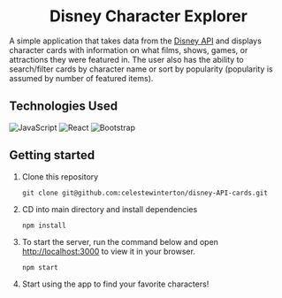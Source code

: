 <h1 align="center">Disney Character Explorer</h1>

A simple application that takes data from the [Disney API](https://disneyapi.dev/) and displays character cards with information on what films, shows, games, or attractions they were featured in. The user also has the ability to search/filter cards by character name or sort by popularity (popularity is assumed by number of featured items).

## Technologies Used

![JavaScript](https://img.shields.io/badge/javascript-%23323330.svg?style=for-the-badge&logo=javascript&logoColor=%23F7DF1E)
![React](https://img.shields.io/badge/React-20232A?style=for-the-badge&logo=react&logoColor=61DAFB)
![Bootstrap](https://img.shields.io/badge/Bootstrap-%23563D7C.svg?logo=bootstrap&style=for-the-badge&logoColor=white)

## Getting started

1. Clone this repository

   `git clone git@github.com:celestewinterton/disney-API-cards.git`

2. CD into main directory and install dependencies

   `npm install`

3. To start the server, run the command below and open [http://localhost:3000](http://localhost:3000) to view it in your browser.

   `npm start`

4. Start using the app to find your favorite characters!
